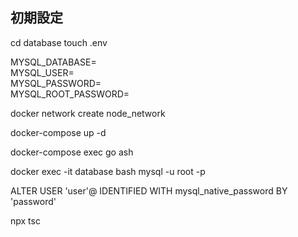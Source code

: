 ## 初期設定
<!-- envファイルの作成 -->
cd database
touch .env
<!-- envファイルにログイン情報を記載 -->
MYSQL_DATABASE=<br>
MYSQL_USER=<br>
MYSQL_PASSWORD=<br>
MYSQL_ROOT_PASSWORD=<br>
<!-- ネットワークの作成 -->
docker network create node_network
<!-- コンテナの起動 -->
docker-compose up -d
<!-- コンテナに入る -->
docker-compose exec go ash
<!-- MYSQLにrootで入る -->
docker exec -it database bash
mysql -u root -p
<!-- MYSQL8に接続できない問題を解決 -->
ALTER USER 'user'@ IDENTIFIED WITH mysql_native_password BY 'password'
<!-- backend/src/config/config.tsを書き換える -->
<!-- typescriptのトランスパイルコマンド -->
npx tsc


<!-- mysql -u(database_name) -p(MYSQL_USER) (MYSQL_USER) -->
